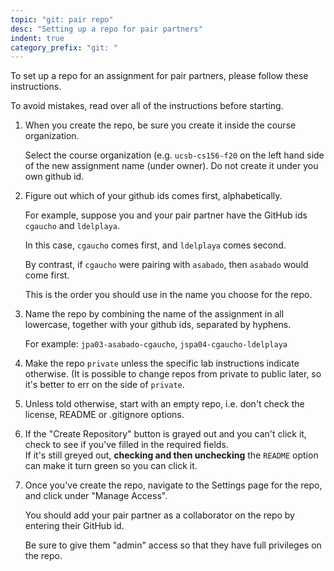 ```yaml
---
topic: "git: pair repo"
desc: "Setting up a repo for pair partners"
indent: true
category_prefix: "git: "
---
```


To set up a repo for an assignment for pair partners, please follow these instructions.

To avoid mistakes, read over all of the instructions before starting.

1.  When you create the repo, be sure you create it inside the course organization.

    Select the course organization (e.g. `ucsb-cs156-f20` on the left hand side of the 
    new assignment name (under owner).  Do not create it under you own github id.
    
2.  Figure out which of your github ids comes first, alphabetically.

    For example, suppose you and your pair partner have the GitHub ids `cgaucho` and `ldelplaya`.   
    
    In this case, `cgaucho` comes first, and `ldelplaya` comes second.  
    
    By contrast, if `cgaucho` were pairing with `asabado`, then `asabado` would come first.
    
    This is the order you should use in the name you choose for the repo.
    
3.  Name the repo by combining the name of the assignment in all lowercase, together with your 
    github ids, separated by hyphens.
     
    For example: `jpa03-asabado-cgaucho`, `jspa04-cgaucho-ldelplaya`
    
4.  Make the repo `private` unless the specific lab instructions indicate otherwise. (It is possible to change repos from private to public later, so it's better
    to err on the side of `private`.
    
5.  Unless told otherwise, start with an empty repo, i.e. don't check the license, README or .gitignore options.

6.  If the "Create Repository" button is grayed out and you can't click it, check to see if you've filled in the required fields.  
    If it's still greyed out, **checking and then unchecking** the `README` option can make it turn green so you can click it.
    
7.  Once you've create the repo, navigate to the Settings page for the repo, and click under "Manage Access".

    You should add your pair partner as a collaborator on the repo by entering their GitHub id.
    
    Be sure to give them "admin" access so that they have full privileges on the repo.
    
  
